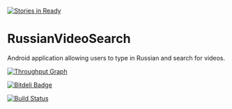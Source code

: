 [![Stories in Ready](https://badge.waffle.io/IgorGanapolsky/RussianVideoSearch.png?label=ready&title=Ready)](https://waffle.io/IgorGanapolsky/RussianVideoSearch)
# RussianVideoSearch
Android application allowing users to type in Russian and search for videos.

[![Throughput Graph](https://graphs.waffle.io/IgorGanapolsky/RussianVideoSearch/throughput.svg)](https://waffle.io/IgorGanapolsky/RussianVideoSearch/metrics)

[![Bitdeli Badge](https://d2weczhvl823v0.cloudfront.net/IgorGanapolsky/russianvideosearch/trend.png)](https://bitdeli.com/free "Bitdeli Badge")

[![Build Status](https://travis-ci.org/IgorGanapolsky/RussianVideoSearch.svg?branch=master)](https://travis-ci.org/IgorGanapolsky/RussianVideoSearch)
